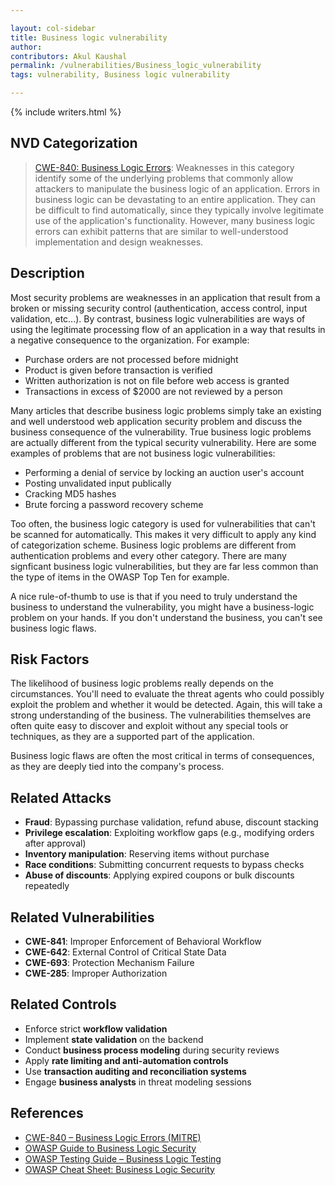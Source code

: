 ```yaml
---

layout: col-sidebar
title: Business logic vulnerability
author: 
contributors: Akul Kaushal
permalink: /vulnerabilities/Business_logic_vulnerability
tags: vulnerability, Business logic vulnerability

---
```


{% include writers.html %}

## NVD Categorization

> [CWE-840: Business Logic Errors](https://cwe.mitre.org/data/definitions/840.html): Weaknesses in this category identify some of the underlying problems that commonly allow attackers to manipulate the business logic of an application. Errors in business logic can be devastating to an entire application. They can be difficult to find automatically, since they typically involve legitimate use of the application's functionality. However, many business logic errors can exhibit patterns that are similar to well-understood implementation and design weaknesses.

## Description

Most security problems are weaknesses in an application that result from a broken or missing security control (authentication, access control, input validation, etc...). By contrast, business logic vulnerabilities are ways of using the legitimate processing flow of an application in a way that results in a negative consequence to the organization. For example:

- Purchase orders are not processed before midnight
- Product is given before transaction is verified
- Written authorization is not on file before web access is granted
- Transactions in excess of $2000 are not reviewed by a person

Many articles that describe business logic problems simply take an existing and well understood web application security problem and discuss the business consequence of the vulnerability. True business logic problems are actually different from the typical security vulnerability. Here are some examples of problems that are not business logic vulnerabilities:

- Performing a denial of service by locking an auction user's account
- Posting unvalidated input publically
- Cracking MD5 hashes
- Brute forcing a password recovery scheme

Too often, the business logic category is used for vulnerabilities that can't be scanned for automatically. This makes it very difficult to apply any kind of categorization scheme. Business logic problems are different from authentication problems and every other category. There are many signficant business logic vulnerabilities, but they are far less common than the type of items in the OWASP Top Ten for example.

A nice rule-of-thumb to use is that if you need to truly understand the business to understand the vulnerability, you might have a business-logic problem on your hands. If you don't understand the business, you can't see business logic flaws.

## Risk Factors

The likelihood of business logic problems really depends on the circumstances. You'll need to evaluate the threat agents who could possibly exploit the problem and whether it would be detected. Again, this will take a strong understanding of the business. The vulnerabilities themselves are often quite easy to discover and exploit without any special tools or techniques, as they are a supported part of the application.

Business logic flaws are often the most critical in terms of consequences, as they are deeply tied into the company's process.

## Related Attacks
- **Fraud**: Bypassing purchase validation, refund abuse, discount stacking
- **Privilege escalation**: Exploiting workflow gaps (e.g., modifying orders after approval)
- **Inventory manipulation**: Reserving items without purchase
- **Race conditions**: Submitting concurrent requests to bypass checks
- **Abuse of discounts**: Applying expired coupons or bulk discounts repeatedly


## Related Vulnerabilities
- **CWE-841**: Improper Enforcement of Behavioral Workflow
- **CWE-642**: External Control of Critical State Data
- **CWE-693**: Protection Mechanism Failure
- **CWE-285**: Improper Authorization

## Related Controls
- Enforce strict **workflow validation**
- Implement **state validation** on the backend
- Conduct **business process modeling** during security reviews
- Apply **rate limiting and anti-automation controls**
- Use **transaction auditing and reconciliation systems**
- Engage **business analysts** in threat modeling sessions

## References
- [CWE-840 – Business Logic Errors (MITRE)](https://cwe.mitre.org/data/definitions/840.html)
- [OWASP Guide to Business Logic Security](https://owasp.org/www-project-top-ten/2017/A7_2017-Insufficient_Attack_Protection)
- [OWASP Testing Guide – Business Logic Testing](https://owasp.org/www-project-web-security-testing-guide/stable/4-Web_Application_Security_Testing/07-Input_Validation_Testing/13-Testing_for_Business_Logic.html)
- [OWASP Cheat Sheet: Business Logic Security](https://cheatsheetseries.owasp.org/cheatsheets/Business_Logic_Security_Cheat_Sheet.html)


